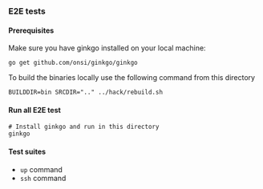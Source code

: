 ### E2E tests

#### Prerequisites

Make sure you have ginkgo installed on your local machine:
```
go get github.com/onsi/ginkgo/ginkgo
```

To build the binaries locally use the following command from this directory
```
BUILDDIR=bin SRCDIR=".." ../hack/rebuild.sh
```

#### Run all E2E test
```
# Install ginkgo and run in this directory
ginkgo
```

#### Test suites
- `up` command
- `ssh` command